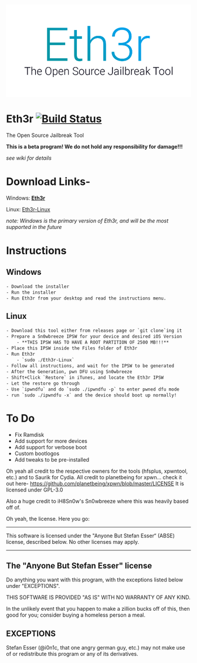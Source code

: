 ![Eth3r Logo](https://raw.githubusercontent.com/TKO-Cuber/eth3r/master/Branding/ColorLogoNoIcon.png)

# Eth3r [![Build Status](https://travis-ci.org/TKO-Cuber/eth3r.svg?branch=master)](https://travis-ci.org/TKO-Cuber/eth3r)

The Open Source Jailbreak Tool
 
  **This is a beta program! We do not hold any responsibility for damage!!!**
  
*see wiki for details*

# Download Links-

Windows: [**Eth3r**](https://github.com/TKO-Cuber/eth3r/releases/download/v0.0.5-beta_win/Eth3r_Setup.exe)

Linux: [Eth3r-Linux](https://github.com/TKO-Cuber/eth3r/releases/download/v0.0.1-beta/Eth3r-Linux.zip)

*note: Windows is the primary version of Eth3r, and will be the most supported in the future*

# Instructions
## Windows
    - Download the installer
    - Run the installer
    - Run Eth3r from your desktop and read the instructions menu.
	
## Linux
	- Download this tool either from releases page or `git clone`ing it
	- Prepare a Sn0wbreeze IPSW for your device and desired iOS Version
		- **THIS IPSW HAS TO HAVE A ROOT PARTITION OF 2500 MB!!!**
	- Place this IPSW inside the Files folder of Eth3r
	- Run Eth3r
		- `sudo ./Eth3r-Linux`
	- Follow all instructions, and wait for the IPSW to be generated
	- After the Generation, pwn DFU using Sn0wbreeze
	- Shift+Click `Restore` in iTunes, and locate the Eth3r IPSW
	- Let the restore go through
	- Use `ipwndfu` and do `sudo ./ipwndfu -p` to enter pwned dfu mode
	- run `sudo ./ipwndfu -x` and the device should boot up normally!
  
  # To Do
  
  - Fix Ramdisk
  - Add support for more devices
  - Add support for verbose boot
  - Custom bootlogos
  - Add tweaks to be pre-installed
  
Oh yeah all credit to the respective owners for the tools (hfsplus, xpwntool, etc.) and to Saurik for Cydia.
All credit to planetbeing for xpwn... check it out here- https://github.com/planetbeing/xpwn/blob/master/LICENSE
  It is licensed under GPL-3.0
  
Also a huge credit to iH8Sn0w's Sn0wbreeze where this was heavily based off of. 


Oh yeah, the license. Here you go:


*  *  *  *  *

This software is licensed under the "Anyone But Stefan Esser“
(ABSE) license, described below. No other licenses may apply.


--------------------------------------------
The "Anyone But Stefan Esser" license
--------------------------------------------

Do anything you want with this program, with the exceptions listed
below under "EXCEPTIONS".

THIS SOFTWARE IS PROVIDED "AS IS" WITH NO WARRANTY OF ANY KIND.

In the unlikely event that you happen to make a zillion bucks off of
this, then good for you; consider buying a homeless person a meal.


EXCEPTIONS
----------

Stefan Esser (@i0n1c, that one angry german guy, etc.) may not make use of or
redistribute this program or any of its derivatives.
